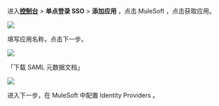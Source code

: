 <IntegrationDetailCard :title="`在 ${$localeConfig.brandName} 中创建应用`">

进入[**控制台**](https://console.genauth.ai) > **单点登录 SSO** > **添加应用** ，点击 MuleSoft ，点击获取应用。

![](~@imagesZhCn/integration/mulesoft/1-1.png)

填写应用名称，点击下一步。

![](~@imagesZhCn/integration/mulesoft/1-2.png)

「下载 SAML 元数据文档」

![](~@imagesZhCn/integration/mulesoft/1-3.png)

进入下一步，在 MuleSoft 中配置 Identity Providers 。

</IntegrationDetailCard>
